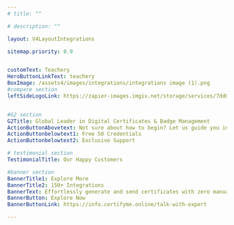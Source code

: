 ```yaml
---
# title: ""

# description: ""

layout: V4LayoutIntegrations

sitemap.priority: 0.9


customText: Teachery
HeroButtonLinkText: teachery
BoxImage: /assets4/images/integrations/integrations image (1).png
#compare section
leftSideLogoLink: https://zapier-images.imgix.net/storage/services/7dd0bb1c1ec46bf4a5b8a182f2e7f394.png?auto=format&ixlib=react-9.8.0&fit=crop&q=50&w=60&h=60&dpr=1


#G2 section
G2Title: Global Leader in Digital Certificates & Badge Management
ActionButtonAbovetext: Not sure about how to begin? Let us guide you in the right direction!
ActionButtonbelowtext1: Free 50 Credentials
ActionButtonbelowtext2: Exclusive Support

# testimonial section
TestimonialTitle: Our Happy Customers   

#banner section
BannerTitle1: Explore More
BannerTitle2: 150+ Integrations
BannerText: Effortlessly generate and send certificates with zero manual intervention using the most advanced digital credential management software of 2023.
BannerButton: Explore Now
BannerButtonLink: https://info.certifyme.online/talk-with-expert

---
```


